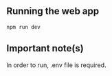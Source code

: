 ## Running the web app

```bash
npm run dev 
```

## Important note(s)

In order to run, .env file is required.